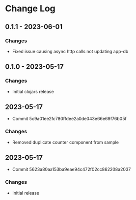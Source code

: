 # Change Log

## 0.1.1 - 2023-06-01
### Changes
- Fixed issue causing async http calls not updating app-db

## 0.1.0 - 2023-05-17
### Changes
- Initial clojars release

## 2023-05-17
* Commit 5c9a01ee2fc780ffdee2a0de043e66e69f76b05f
### Changes
- Removed duplicate counter component from sample

## 2023-05-17
* Commit 5623a80aa153ba9eae94c472f02cc862208a2037
### Changes
- Initial release
